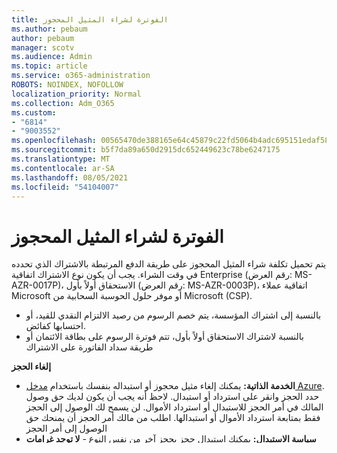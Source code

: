 ```yaml
---
title: الفوترة لشراء المثيل المحجوز
ms.author: pebaum
author: pebaum
manager: scotv
ms.audience: Admin
ms.topic: article
ms.service: o365-administration
ROBOTS: NOINDEX, NOFOLLOW
localization_priority: Normal
ms.collection: Adm_O365
ms.custom:
- "6814"
- "9003552"
ms.openlocfilehash: 00565470de388165e64c45879c22fd5064b4adc695151edaf58878f38a481ff2
ms.sourcegitcommit: b5f7da89a650d2915dc652449623c78be6247175
ms.translationtype: MT
ms.contentlocale: ar-SA
ms.lasthandoff: 08/05/2021
ms.locfileid: "54104007"
---
```

# <a name="billing-for-reserved-instance-purchase"></a>الفوترة لشراء المثيل المحجوز

يتم تحميل تكلفة شراء المثيل المحجوز على طريقة الدفع المرتبطة بالاشتراك الذي تحدده في وقت الشراء. يجب أن يكون نوع الاشتراك اتفاقية Enterprise (رقم العرض: MS-AZR-0017P)، الاستحقاق أولاً بأول (رقم العرض: MS-AZR-0003P)، اتفاقية عملاء Microsoft أو موفر حلول الحوسبة السحابية من Microsoft (CSP).

- بالنسبة إلى اشتراك المؤسسة، يتم خصم الرسوم من رصيد الالتزام النقدي للقيد، أو احتسابها كفائض.
- بالنسبة لاشتراك الاستحقاق أولاً بأول، تتم فوترة الرسوم على بطاقة الائتمان أو طريقة سداد الفاتورة على الاشتراك

**إلغاء الحجز**

- **الخدمة الذاتية:** يمكنك إلغاء مثيل محجوز أو استبداله بنفسك باستخدام [مدخل Azure](https://portal.azure.com/#blade/Microsoft_Azure_Reservations/ReservationsBrowseBlade). حدد الحجز وانقر على استرداد أو استبدال. لاحظ أنه يجب أن يكون لديك حق وصول المالك في أمر الحجز للاستبدال أو استرداد الأموال. لن يسمح لك الوصول إلى الحجز فقط بمتابعة استرداد الأموال أو استبدالها. اطلب من مالك أمر الحجز أن يمنحك حق الوصول إلى أمر الحجز
- **سياسة الاستبدال:** يمكنك استبدال حجز بحجز آخر من نفس النوع - **لا توجد غرامات** على استبدال الحجز. يجب أن يكون إجمالي الالتزام بالحجز الجديد أكبر من مبلغ استرداد مبلغ الحجز المتبادل والمدفوعات الشهرية المستقبلية (إن وجدت)
- **سياسة الاسترداد:** لا يمكن أن يتجاوز مجموع المبالغ المستردة والمدفوعات المستقبلية الملغاة 50000 دولار أمريكي في فترة 12 شهرًا. نحن **لا نفرض حاليًا أي غرامة** على المبالغ المستردة ولكن يمكننا فرضها على المبالغ المستردة في المستقبل

**الاستثناءات:** إمكانية التبادل وإلغاء الخدمة الذاتية غير متوفرة لعملاء اتفاقية المؤسسة الحكومية الأمريكية

- **لا يتوفر دعم API / PS / CLI** للإلغاء واسترداد [عمليات تبادل الخدمة الذاتية والمبالغ المستردة لحجوزات Azure](https://docs.microsoft.com/azure/cost-management-billing/reservations/exchange-and-refund-azure-reservations?WT.mc_id=Portal-Microsoft_Azure_Support)
- لا تتوفر إمكانية التبادل وإلغاء الخدمة الذاتية لعملاء اتفاقية المؤسسة الحكومية الأمريكية. يتم دعم أنواع اشتراك حكومة الولايات المتحدة الأخرى بما في ذلك Pay-As-You-Go وموفر حلول الحوسبة السحابية من Microsoft

تعرف على المزيد: [كيفية](https://docs.microsoft.com/azure/billing/billing-azure-reservations-self-service-exchange-and-refund?WT.mc_id=Portal-Microsoft_Azure_Support#how-return-and-exchange-transactions-are-processed) معالجة معاملات الإرجاع والتبادل تعرف على المزيد [:](https://docs.microsoft.com/azure/billing/billing-azure-reservations-self-service-exchange-and-refund?WT.mc_id=Portal-Microsoft_Azure_Support#exchange-policies) Exchange ونهج الاسترداد أسئلة أخرى: تفضل بزيارة مستندات [المثيلات المحجوزة](https://docs.microsoft.com/azure/billing/billing-save-compute-costs-reservations?WT.mc_id=Portal-Microsoft_Azure_Support)

**Exchange مثيل محجوز موجود (الخدمة الذاتية)**

يمكنك استبدال حجز بحجز آخر من نفس النوع. يمكنك أيضًا استرداد مبلغ الحجز، حتى 50000 دولار أمريكي سنويًا، إذا لم تعد بحاجة إليه. لا تتوفر إمكانية التبادل وإلغاء الخدمة الذاتية لعملاء اتفاقية المؤسسة الحكومية الأمريكية. يتم دعم أنواع اشتراك حكومة الولايات المتحدة الأخرى بما في ذلك Pay-As-You-Go وCSP. يجب أن يكون لديك حق وصول المالك في أمر الحجز لاستبدال أو استرداد حجز موجود.

ستوجه الخطوات التالية كيفية إتمام المعاملة

1.سجل دخولك إلى مدخل [Azure](https://portal.azure.com/#blade/Microsoft_Azure_Reservations/ReservationsBrowseBlade). حدد الحجوزات التي تريد استرداد قيمتها **وانقر** فوق Exchange 2.حدد منتج VM الذي تريد شراءه وا اكتب كمية. تأكد من أن إجمالي الشراء الجديد أكبر من الإجمالي المرجع [تحديد الحجم المناسب قبل الشراء](https://docs.microsoft.com/azure/virtual-machines/windows/prepay-reserved-vm-instances?WT.mc_id=Portal-Microsoft_Azure_Support#determine-the-right-vm-size-before-you-buy).
3.مراجعة المعاملة وإكمالها

**المبالغ المستردة لمثيل محجوز**

لاسترداد مبلغ حجز، انتقل إلى **تفاصيل الحجز** وانقر فوق **استرداد**

**استرداد مقسَّم بالنسب:**

**Pro على الحد** الأدنى من متطلبات الاسترداد والتبادل مثال الحجز مقدما:

- قمت بشراء RI لمدة عام واحد مقابل 120 دولارًا في 1 يناير
- في السابع من أبريل، تريد استرداد أو استبدال هذا الحجز
- نظرًا لأن الحجز ساري المفعول لمدة 97 يومًا، فستحصل على (1-97 / 365) * استرداد 120 دولارًا. (أي 88.1 دولارًا). لا يوجد حاليا أي غرامة على المبالغ المستردة
- في حالة التبادل، يجب أن تكون مشترياتك الجديدة أكبر من 88.1 دولارًا
- لا توجد عقوبة على المبالغ المستردة حاليا

**مثال على حجز خطة الفواتير:**

- تشتري RI لمدة عام واحد مقابل 10 دولارات شهريًا
- في السابع من أبريل، تريد استرداد أو استبدال هذا الحجز
- نظرًا لأن الدفعة الأخيرة حدثت 7 أيام، فستسترد (1-7 / 31) * 10 دولارات أمريكية. (أي 7.74 دولارًا).
- المدفوعات المستقبلية الملغاة 80 دولارًا. لا يوجد حاليا أي غرامة على المبالغ المستردة
- سيؤدي هذا الإلغاء إلى خصم 87.74 دولارًا أمريكيًا من الحد الأقصى لاسترداد المبلغ الذي يبلغ 50000 دولار أمريكي
- في حالة التبادل، يجب أن تكون القيمة الإجمالية للشراء الجديد أكبر من $ 87.74

**تعذر رؤية الفاتورة لفترة الفوترة الأخيرة**

بعض الأسباب المحتملة وراء عدم رؤية فاتورة:

- لديك مبلغ ائتمان شهري مع اشتراكك لم تتجاوزه أو لديك فترة تجريبية مجانية. يتم إنشاء فاتورة فقط عندما تكون مدانا بالمال
- إنه أقل من 30 يوما من اليوم الذي اشتركت فيه في Azure
- لم يتم إنشاء الفاتورة بعد. الانتظار حتى نهاية فترة الفوترة
- إذا لم تكن مسؤول الحساب، فقد لا تكون الفواتير القديمة متوفرة لك

**تنزيل الفاتورة من مدخل Azure (.pdf)**

- حدد اشتراكك من [صفحة](https://portal.azure.com/#blade/Microsoft_Azure_Billing/SubscriptionsBlade) الاشتراكات في مدخل Azure كمستخدم [مع إمكانية الوصول إلى الفواتير](https://docs.microsoft.com/azure/billing/billing-manage-access?WT.mc_id=Portal-Microsoft_Azure_Support)
- تحديد **الفواتير**
- انقر فوق **تنزيل الفاتورة** لعرض نسخة من فاتورة PDF الخاصة بك. إذا كانت الرسالة **غير متوفرة**، فراجع [لماذا لا أرى فاتورة لآخر فترة فوترة؟](https://docs.microsoft.com/azure/billing/billing-download-azure-invoice-daily-usage-date?WT.mc_id=Portal-Microsoft_Azure_Support#noinvoice)

**تلقي الفاتورة بالبريد الإلكتروني (.pdf)**

- حدد اشتراكك من [صفحة الاشتراكات.](https://portal.azure.com/#blade/Microsoft_Azure_Billing/SubscriptionsBlade) انقر **فوق الفواتير** ثم أرسل الفاتورة بالبريد الإلكتروني
- انقر **فوق الاشتراك واقبل** الشروط. يجب الاشتراك في كل اشتراك تملكه

ملاحظة: إذا لم تحصل على رسالة بريد إلكتروني بعد اتباع الخطوات، فتأكد من صحة عنوان بريدك الإلكتروني في [تفضيلات](https://account.windowsazure.com/profile) الاتصال على ملف التعريف الخاص بك

**تنزيل بيانات الاستخدام من مدخل Azure**

- تسجيل الدخول إلى [مركز حساب Azure](https://account.windowsazure.com/Subscriptions) [كمسؤول الحساب](https://docs.microsoft.com/azure/billing/billing-subscription-transfer?WT.mc_id=Portal-Microsoft_Azure_Support#whoisaa)
- حدد الاشتراك الذي تريد الحصول على الفاتورة ومعلومات الاستخدام الخاصة به
- حدد **محفوظات الفوترة**
- حدد **عرض البيان الحالي** لرؤية تقدير الرسوم الخاصة بك في الوقت الذي تم فيه إنشاء التقدير
- حدد **تنزيل الاستخدام** لتنزيل بيانات الاستخدام اليومية كملف CSV. إذا رأيت إصدارين متوفرين، ف قم بتنزيل الإصدار 2

أسئلة أخرى: [قم بزيارة مستندات المثيل المحجوزة](https://docs.microsoft.com/azure/billing/billing-save-compute-costs-reservations?WT.mc_id=Portal-Microsoft_Azure_Support)

**المستندات الموصى بها**

- [أساسيات الفوترة](https://docs.microsoft.com/partner-center/billing-basics/?WT.mc_id=Portal-Microsoft_Azure_Support)
- [فهم كيفية تطبيق خصم المثيل المحجوز](https://docs.microsoft.com/azure/billing/billing-understand-vm-reservation-charges/?WT.mc_id=Portal-Microsoft_Azure_Support)
- [تنزيل فاتورة فوترة Azure وبيانات الاستخدام اليومية أو عرضها](https://docs.microsoft.com/azure/billing/billing-download-azure-invoice-daily-usage-date?WT.mc_id=Portal-Microsoft_Azure_Support)
- [فهم كيفية تطبيق خصم المثيل المحجوز](https://docs.microsoft.com/azure/billing/billing-understand-vm-reservation-charges/?WT.mc_id=Portal-Microsoft_Azure_Support)
- [فهم استخدام المثيلات المحجوزة لاشتراكك في Pay-As-You-Go](https://docs.microsoft.com/azure/billing/billing-understand-reserved-instance-usage/?WT.mc_id=Portal-Microsoft_Azure_Support)
- [فهم استخدام المثيلات المحجوزة للتسجيل في المؤسسة](https://docs.microsoft.com/azure/billing/billing-understand-reserved-instance-usage-ea/?WT.mc_id=Portal-Microsoft_Azure_Support)
- [Windows البرامج غير المضمنة مع المثيلات المحجوزة](https://docs.microsoft.com/azure/billing/billing-reserved-instance-windows-software-costs/?WT.mc_id=Portal-Microsoft_Azure_Support)
- [المثيلات المحجوزة في برنامج الشريك Cloud Solution Provider (CSP)](https://docs.microsoft.com/partner-center/azure-reservations/?WT.mc_id=Portal-Microsoft_Azure_Support)